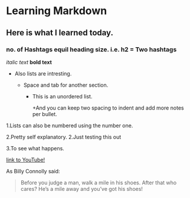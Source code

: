 # Learning Markdown

## Here is what I learned today.

### no. of Hashtags equil heading size. i.e. h2 = Two hashtags

*italic text*
**bold text**

+ Also lists are intresting.

  + Space and tab for another section.

    + This is an unordered list.

      +And you can keep two spacing to indent and add more notes per bullet.
  
1.Lists can also be numbered using the number one.

2.Pretty self explanatory.
  2.Just testing this out

3.To see what happens.


[link to YouTube!](http://youtube.com)

As Billy Connolly said:

> Before you judge a man, walk a mile in his shoes. After that who cares?
> He’s a mile away and you’ve got his shoes!
